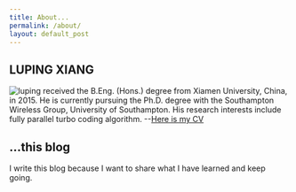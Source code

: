 ```yaml
---
title: About...
permalink: /about/
layout: default_post
---
```


## LUPING XIANG #
![luping](https://lupingX.github.io/materials/cute.jpg)
received the B.Eng. (Hons.) degree from Xiamen University, China, in 2015. 
He is currently pursuing the Ph.D. degree with the Southampton Wireless Group, University of
Southampton. His research interests include fully parallel turbo coding algorithm.
--[Here is my CV](lupingX.github.io/materials/luping-CV.pdf)
## ...this blog #

I write this blog because I want to share what I have learned and keep going.

